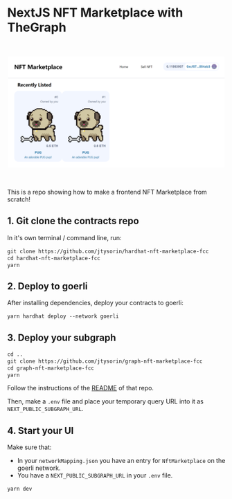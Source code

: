 # NextJS NFT Marketplace with TheGraph

<br/>
<p align="center">
<img src="./img/nft-marketplace.png" width="500" alt="Hardhat NextJS Marketplace">
</a>
</p>
<br/>

This is a repo showing how to make a frontend NFT Marketplace from scratch!

## 1. Git clone the contracts repo

In it's own terminal / command line, run: 

```
git clone https://github.com/jtysorin/hardhat-nft-marketplace-fcc
cd hardhat-nft-marketplace-fcc
yarn
```

## 2. Deploy to goerli 

After installing dependencies, deploy your contracts to goerli:

```
yarn hardhat deploy --network goerli
```

## 3. Deploy your subgraph

```
cd ..
git clone https://github.com/jtysorin/graph-nft-marketplace-fcc
cd graph-nft-marketplace-fcc
yarn
```

Follow the instructions of the [README](https://github.com/jtysorin/graph-nft-marketplace-fcc/blob/master/README.md) of that repo. 

Then, make a `.env` file and place your temporary query URL into it as `NEXT_PUBLIC_SUBGRAPH_URL`.


## 4. Start your UI

Make sure that:
- In your `networkMapping.json` you have an entry for `NftMarketplace` on the goerli network. 
- You have a `NEXT_PUBLIC_SUBGRAPH_URL` in your `.env` file. 

```
yarn dev
```
